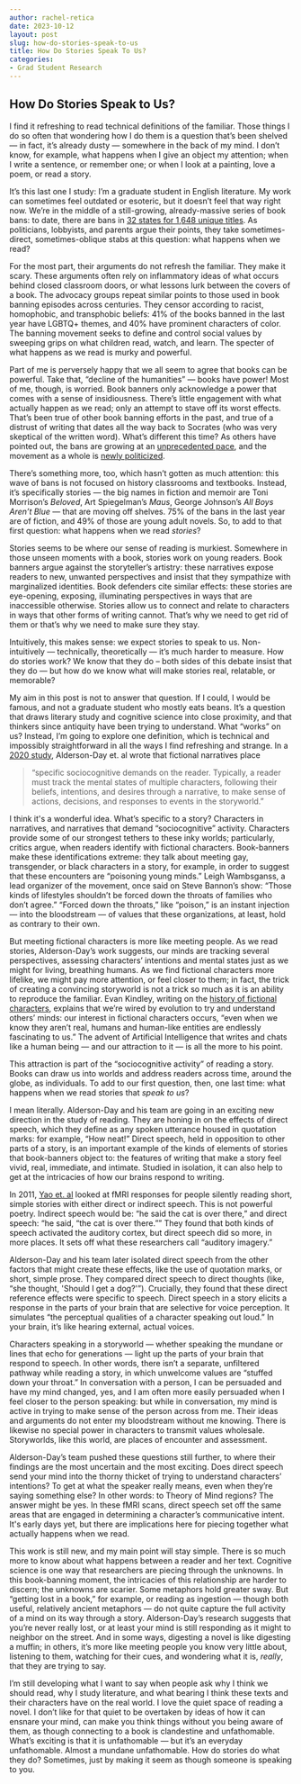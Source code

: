 ```yaml
---
author: rachel-retica
date: 2023-10-12
layout: post
slug: how-do-stories-speak-to-us
title: How Do Stories Speak To Us?
categories:
- Grad Student Research
---
```

## How Do Stories Speak to Us?

I find it refreshing to read technical definitions of the familiar. Those things I do so often that wondering how I do them is a question that’s been shelved — in fact, it’s already dusty — somewhere in the back of my mind. I don’t know, for example, what happens when I give an object my attention; when I write a sentence, or remember one; or when I look at a painting, love a poem, or read a story. 

It’s this last one I study: I’m a graduate student in English literature. My work can sometimes feel outdated or esoteric, but it doesn’t feel that way right now. We’re in the middle of a still-growing, already-massive series of book bans: to date, there are bans in [32 states for 1,648 unique titles](https://pen.org/report/banned-usa-growing-movement-to-censor-books-in-schools/). As politicians, lobbyists, and parents argue their points, they take sometimes-direct, sometimes-oblique stabs at this question: what happens when we read? 

For the most part, their arguments do not refresh the familiar. They make it scary. These arguments often rely on inflammatory ideas of what occurs behind closed classroom doors, or what lessons lurk between the covers of a book. The advocacy groups repeat similar points to those used in book banning episodes across centuries. They censor according to racist, homophobic, and transphobic beliefs: 41% of the books banned in the last year have LGBTQ+ themes, and 40% have prominent characters of color. The banning movement seeks to define and control social values by sweeping grips on what children read, watch, and learn. The specter of what happens as we read is murky and powerful. 

Part of me is perversely happy that we all seem to agree that books can be powerful. Take that, “decline of the humanities” — books have power! Most of me, though, is worried. Book banners only acknowledge a power that comes with a sense of insidiousness. There’s little engagement with what actually happen as we read; only an attempt to stave off its worst effects. That’s been true of other book banning efforts in the past, and true of a distrust of writing that dates all the way back to Socrates (who was very skeptical of the written word). What’s different this time? As others have pointed out, the bans are growing at an [unprecedented pace](https://www.vox.com/culture/22918344/banned-books-history-maus-school-censorship-texas-harold-rugg-beloved-huck-finn-dr-seuss), and the movement as a whole is [newly politicized](https://www.nytimes.com/2022/12/12/books/book-bans-libraries.html). 

There’s something more, too, which hasn’t gotten as much attention: this wave of bans is not focused on history classrooms and textbooks. Instead, it’s specifically stories — the big names in fiction and memoir are Toni Morrison’s *Beloved*, Art Spiegelman’s *Maus*, George Johnson’s *All Boys Aren’t Blue* — that are moving off shelves. 75% of the bans in the last year are of fiction, and 49% of those are young adult novels. So, to add to that first question: what happens when we read *stories*?

Stories seems to be where our sense of reading is murkiest. Somewhere in those unseen moments with a book, stories work on young readers. Book banners argue against the storyteller’s artistry: these narratives expose readers to new, unwanted perspectives and insist that they sympathize with marginalized identities. Book defenders cite similar effects: these stories are eye-opening, exposing, illuminating perspectives in ways that are inaccessible otherwise. Stories allow us to connect and relate to characters in ways that other forms of writing cannot. That’s why we need to get rid of them or that’s why we need to make sure they stay.

Intuitively, this makes sense: we expect stories to speak to us. Non-intuitively — technically, theoretically — it’s much harder to measure. How do stories work? We know that they do – both sides of this debate insist that they do — but how do we know what will make stories real, relatable, or memorable? 

My aim in this post is not to answer that question. If I could, I would be famous, and not a graduate student who mostly eats beans. It’s a question that draws literary study and cognitive science into close proximity, and that thinkers since antiquity have been trying to understand. What “works” on us? Instead, I’m going to explore one definition, which is technical and impossibly straightforward in all the ways I find refreshing and strange. In a [2020 study](https://direct.mit.edu/jocn/article/32/9/1637/95476/Processing-Speech-and-Thoughts-during-Silent), Alderson-Day et. al wrote that fictional narratives place

> “specific sociocognitive demands on the reader. Typically, a reader must track the mental states of multiple characters, following their beliefs, intentions, and desires through a narrative, to make sense of actions, decisions, and responses to events in the storyworld.” 

I think it's a wonderful idea. What’s specific to a story? Characters in narratives, and narratives that demand “sociocognitive” activity. Characters provide some of our strongest tethers to these inky worlds; particularly, critics argue, when readers identify with fictional characters. Book-banners make these identifications extreme: they talk about meeting gay, transgender, or black characters in a story, for example, in order to suggest that these encounters are “poisoning young minds.” Leigh Wambsganss, a lead organizer of the movement, once said on Steve Bannon’s show: “Those kinds of lifestyles shouldn’t be forced down the throats of families who don’t agree.” “Forced down the throats,” like “poison,” is an instant injection — into the bloodstream — of values that these organizations, at least, hold as contrary to their own. 

But meeting fictional characters is more like meeting people. As we read stories, Alderson-Day’s work suggests, our minds are tracking several perspectives, assessing characters’ intentions and mental states just as we might for living, breathing humans. As we find fictional characters more lifelike, we might pay more attention, or feel closer to them; in fact, the trick of creating a convincing storyworld is not a trick so much as it is an ability to reproduce the familiar. Evan Kindley, writing on the [history of fictional characters](https://www.nybooks.com/articles/2021/03/25/character-people-we-know-best/), explains that we’re wired by evolution to try and understand others’ minds: our interest in fictional characters occurs, “even when we know they aren’t real, humans and human-like entities are endlessly fascinating to us.” The advent of Artificial Intelligence that writes and chats like a human being — and our attraction to it — is all the more to his point. 

This attraction is part of the “sociocognitive activity” of reading a story. Books can draw us into worlds and address readers across time, around the globe, as individuals. To add to our first question, then, one last time: what happens when we read stories that *speak to us*?

I mean literally. Alderson-Day and his team are going in an exciting new direction in the study of reading. They are honing in on the effects of direct speech, which they define as any spoken utterance housed in quotation marks: for example, “How neat!” Direct speech, held in opposition to other parts of a story, is an important example of the kinds of elements of stories that book-banners object to: the features of writing that make a story feel vivid, real, immediate, and intimate. Studied in isolation, it can also help to get at the intricacies of how our brains respond to writing. 

In 2011, [Yao et. al](https://direct.mit.edu/jocn/article-abstract/23/10/3146/5293/Silent-Reading-of-Direct-versus-Indirect-Speech?redirectedFrom=fulltext) looked at fMRI responses for people silently reading short, simple stories with either direct or indirect speech. This is not powerful poetry. Indirect speech would be: “he said the cat is over there,” and direct speech: “he said, “the cat is over there.”” They found that both kinds of speech activated the auditory cortex, but direct speech did so more, in more places. It sets off what these researchers call “auditory imagery.” 

Alderson-Day and his team later isolated direct speech from the other factors that might create these effects, like the use of quotation marks, or short, simple prose. They compared direct speech to direct thoughts (like, “she thought, 'Should I get a dog?'”). Crucially, they found that these direct reference effects were specific to speech. Direct speech in a story elicits a response in the parts of your brain that are selective for voice perception. It simulates “the perceptual qualities of a character speaking out loud.” In your brain, it’s like hearing external, actual voices.

Characters speaking in a storyworld — whether speaking the mundane or lines that echo for generations — light up the parts of your brain that respond to speech. In other words, there isn’t a separate, unfiltered pathway while reading a story, in which unwelcome values are “stuffed down your throat.” In conversation with a person, I can be persuaded and have my mind changed, yes, and I am often more easily persuaded when I feel closer to the person speaking: but while in conversation, my mind is active in trying to make sense of the person across from me. Their ideas and arguments do not enter my bloodstream without me knowing. There is likewise no special power in characters to transmit values wholesale. Storyworlds, like this world, are places of encounter and assessment. 

Alderson-Day’s team pushed these questions still further, to where their findings are the most uncertain and the most exciting. Does direct speech send your mind into the thorny thicket of trying to understand characters’ intentions? To get at what the speaker really means, even when they’re saying something else? In other words: to Theory of Mind regions? The answer might be yes. In these fMRI scans, direct speech set off the same areas that are engaged in determining a character’s communicative intent. It's early days yet, but there are implications here for piecing together what actually happens when we read. 

This work is still new, and my main point will stay simple. There is so much more to know about what happens between a reader and her text. Cognitive science is one way that researchers are piecing through the unknowns. In this book-banning moment, the intricacies of this relationship are harder to discern; the unknowns are scarier. Some metaphors hold greater sway. But “getting lost in a book,” for example, or reading as ingestion — though both useful, relatively ancient metaphors — do not quite capture the full activity of a mind on its way through a story. Alderson-Day’s research suggests that you’re never really lost, or at least your mind is still responding as it might to neighbor on the street. And in some ways, digesting a novel is like digesting a muffin; in others, it’s more like meeting people you know very little about, listening to them, watching for their cues, and wondering what it is, *really*, that they are trying to say. 

I’m still developing what I want to say when people ask why I think we should read, why I study literature, and what bearing I think these texts and their characters have on the real world. I love the quiet space of reading a novel. I don’t like for that quiet to be overtaken by ideas of how it can ensnare your mind, can make you think things without you being aware of them, as though connecting to a book is clandestine and unfathomable. What’s exciting is that it is unfathomable — but it’s an everyday unfathomable. Almost a mundane unfathomable. How do stories do what they do? Sometimes, just by making it seem as though someone is speaking to you. 







